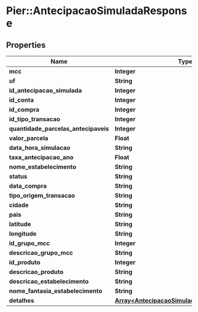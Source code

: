 # Pier::AntecipacaoSimuladaResponse

## Properties
Name | Type | Description | Notes
------------ | ------------- | ------------- | -------------
**mcc** | **Integer** |  | [optional] 
**uf** | **String** |  | [optional] 
**id_antecipacao_simulada** | **Integer** | {{{antecipacao_simulada_response_id_antecipacao_simulada_value}}} | [optional] 
**id_conta** | **Integer** | {{{antecipacao_simulada_response_id_conta_value}}} | [optional] 
**id_compra** | **Integer** | {{{antecipacao_simulada_response_id_compra_value}}} | [optional] 
**id_tipo_transacao** | **Integer** | {{{antecipacao_simulada_response_id_tipo_transacao_value}}} | [optional] 
**quantidade_parcelas_antecipaveis** | **Integer** | {{{antecipacao_simulada_response_quantidade_parcelas_antecipaveis_value}}} | [optional] 
**valor_parcela** | **Float** | {{{antecipacao_simulada_response_valor_parcela_value}}} | [optional] 
**data_hora_simulacao** | **String** | {{{antecipacao_simulada_response_data_hora_simulacao_value}}} | [optional] 
**taxa_antecipacao_ano** | **Float** | {{{antecipacao_simulada_response_taxa_antecipacao_ano_value}}} | [optional] 
**nome_estabelecimento** | **String** | {{{antecipacao_simulada_response_nome_estabelecimento_value}}} | [optional] 
**status** | **String** | {{{antecipacao_simulada_response_status_value}}} | [optional] 
**data_compra** | **String** | {{{antecipacao_simulada_response_data_compra_value}}} | [optional] 
**tipo_origem_transacao** | **String** | {{{antecipacao_simulada_response_tipo_origem_transacao_value}}} | [optional] 
**cidade** | **String** | {{{antecipacao_simulada_response_cidade_value}}} | [optional] 
**pais** | **String** | {{{antecipacao_simulada_response_pais_value}}} | [optional] 
**latitude** | **String** | {{{antecipacao_simulada_response_latitude_value}}} | [optional] 
**longitude** | **String** | {{{antecipacao_simulada_response_longitude_value}}} | [optional] 
**id_grupo_mcc** | **Integer** | {{{antecipacao_simulada_response_id_grupo_m_c_c_value}}} | [optional] 
**descricao_grupo_mcc** | **String** | {{{antecipacao_simulada_response_descricao_grupo_m_c_c_value}}} | [optional] 
**id_produto** | **Integer** | {{{antecipacao_simulada_response_id_produto_value}}} | [optional] 
**descricao_produto** | **String** | {{{antecipacao_simulada_response_descricao_produto_value}}} | [optional] 
**descricao_estabelecimento** | **String** | {{{antecipacao_simulada_response_descricao_estabelecimento_value}}} | [optional] 
**nome_fantasia_estabelecimento** | **String** | {{{antecipacao_simulada_response_nome_fantasia_estabelecimento_value}}} | [optional] 
**detalhes** | [**Array&lt;AntecipacaoSimuladaDetalhesResponse&gt;**](AntecipacaoSimuladaDetalhesResponse.md) | {{{antecipacao_simulada_response_detalhes_value}}} | [optional] 


